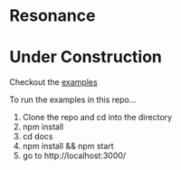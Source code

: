 # Resonance

#  Under Construction

Checkout the [examples](https://sghall.github.io/resonance/)

To run the examples in this repo...

1. Clone the repo and cd into the directory
2. npm install
3. cd docs
4. npm install && npm start
4. go to http://localhost:3000/